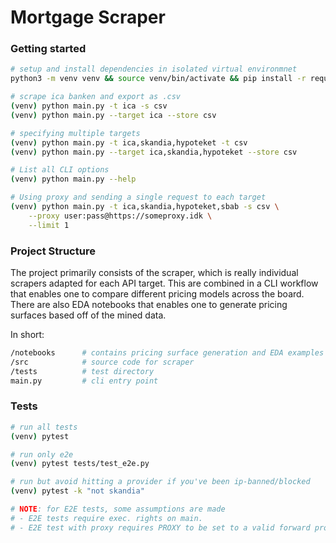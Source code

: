 # Mortgage Scraper

### Getting started

```bash
# setup and install dependencies in isolated virtual environmnet
python3 -m venv venv && source venv/bin/activate && pip install -r requirements.txt

# scrape ica banken and export as .csv
(venv) python main.py -t ica -s csv
(venv) python main.py --target ica --store csv

# specifying multiple targets
(venv) python main.py -t ica,skandia,hypoteket -t csv
(venv) python main.py --target ica,skandia,hypoteket --store csv

# List all CLI options
(venv) python main.py --help

# Using proxy and sending a single request to each target
(venv) python main.py -t ica,skandia,hypoteket,sbab -s csv \
    --proxy user:pass@https://someproxy.idk \
    --limit 1
```

### Project Structure

The project primarily consists of the scraper, which is really individual scrapers adapted for each API target. This are combined in a CLI workflow that enables one to compare different pricing models across the board. There are also EDA notebooks that enables one to generate pricing surfaces based off of the mined data.

In short:

```bash
/notebooks      # contains pricing surface generation and EDA examples
/src            # source code for scraper
/tests          # test directory
main.py         # cli entry point
```

### Tests

```bash
# run all tests
(venv) pytest

# run only e2e
(venv) pytest tests/test_e2e.py

# run but avoid hitting a provider if you've been ip-banned/blocked
(venv) pytest -k "not skandia"

# NOTE: for E2E tests, some assumptions are made
# - E2E tests require exec. rights on main.
# - E2E test with proxy requires PROXY to be set to a valid forward proxy
```
